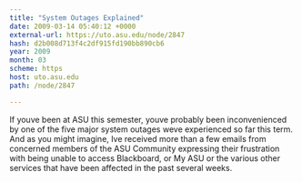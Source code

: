 ```yaml
---
title: "System Outages Explained"
date: 2009-03-14 05:40:12 +0000
external-url: https://uto.asu.edu/node/2847
hash: d2b008d713f4c2df915fd190bb890cb6
year: 2009
month: 03
scheme: https
host: uto.asu.edu
path: /node/2847

---
```


If youve been at ASU this semester, youve probably been inconvenienced by one of the five major system outages weve experienced so far this term. And as you might imagine, Ive received more than a few emails from concerned members of the ASU Community expressing their frustration with being unable to access Blackboard, or My ASU or the various other services that have been affected in the past several weeks.
